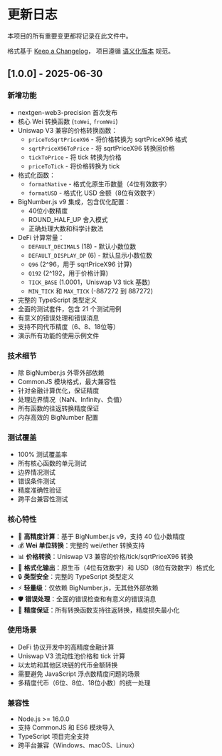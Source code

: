 # 更新日志

本项目的所有重要变更都将记录在此文件中。

格式基于 [Keep a Changelog](https://keepachangelog.com/en/1.0.0/)，
项目遵循 [语义化版本](https://semver.org/spec/v2.0.0.html) 规范。

## [1.0.0] - 2025-06-30

### 新增功能
- nextgen-web3-precision 首次发布
- 核心 Wei 转换函数 (`toWei`, `fromWei`)
- Uniswap V3 兼容的价格转换函数：
  - `priceToSqrtPriceX96` - 将价格转换为 sqrtPriceX96 格式
  - `sqrtPriceX96ToPrice` - 将 sqrtPriceX96 转换回价格
  - `tickToPrice` - 将 tick 转换为价格
  - `priceToTick` - 将价格转换为 tick
- 格式化函数：
  - `formatNative` - 格式化原生币数量（4位有效数字）
  - `formatUSD` - 格式化 USD 金额（8位有效数字）
- BigNumber.js v9 集成，包含优化配置：
  - 40位小数精度
  - ROUND_HALF_UP 舍入模式
  - 正确处理大数和科学计数法
- DeFi 计算常量：
  - `DEFAULT_DECIMALS` (18) - 默认小数位数
  - `DEFAULT_DISPLAY_DP` (6) - 默认显示小数位数
  - `Q96` (2^96，用于 sqrtPriceX96 计算)
  - `Q192` (2^192，用于价格计算)
  - `TICK_BASE` (1.0001，Uniswap V3 tick 基数)
  - `MIN_TICK` 和 `MAX_TICK` (-887272 到 887272)
- 完整的 TypeScript 类型定义
- 全面的测试套件，包含 21 个测试用例
- 有意义的错误处理和错误消息
- 支持不同代币精度（6、8、18位等）
- 演示所有功能的使用示例文件

### 技术细节
- 除 BigNumber.js 外零外部依赖
- CommonJS 模块格式，最大兼容性
- 针对金融计算优化，保证精度
- 处理边界情况（NaN、Infinity、负值）
- 所有函数的往返转换精度保证
- 内存高效的 BigNumber 配置

### 测试覆盖
- 100% 测试覆盖率
- 所有核心函数的单元测试
- 边界情况测试
- 错误条件测试
- 精度准确性验证
- 跨平台兼容性测试

### 核心特性
- 🎯 **高精度计算**：基于 BigNumber.js v9，支持 40 位小数精度
- 💰 **Wei 单位转换**：完整的 wei/ether 转换支持
- 📊 **价格转换**：Uniswap V3 兼容的价格/tick/sqrtPriceX96 转换
- 🎨 **格式化输出**：原生币（4位有效数字）和 USD（8位有效数字）格式化
- 🔒 **类型安全**：完整的 TypeScript 类型定义
- ⚡ **轻量级**：仅依赖 BigNumber.js，无其他外部依赖
- 🛡️ **错误处理**：全面的错误检查和有意义的错误消息
- 🔄 **精度保证**：所有转换函数支持往返转换，精度损失最小化

### 使用场景
- DeFi 协议开发中的高精度金融计算
- Uniswap V3 流动性池价格和 tick 计算
- 以太坊和其他区块链的代币金额转换
- 需要避免 JavaScript 浮点数精度问题的场景
- 多精度代币（6位、8位、18位小数）的统一处理

### 兼容性
- Node.js >= 16.0.0
- 支持 CommonJS 和 ES6 模块导入
- TypeScript 项目完全支持
- 跨平台兼容（Windows、macOS、Linux）
